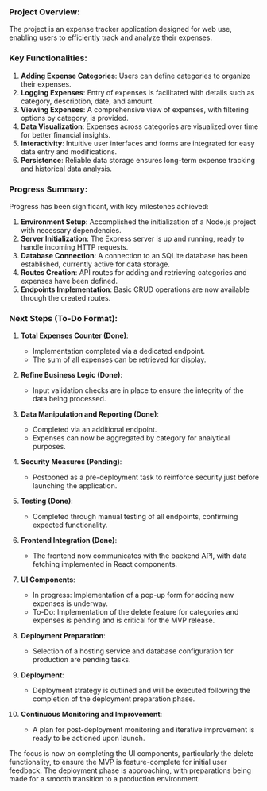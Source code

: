 ### Project Overview:
The project is an expense tracker application designed for web use, enabling users to efficiently track and analyze their expenses.

### Key Functionalities:
1. **Adding Expense Categories**: Users can define categories to organize their expenses.
2. **Logging Expenses**: Entry of expenses is facilitated with details such as category, description, date, and amount.
3. **Viewing Expenses**: A comprehensive view of expenses, with filtering options by category, is provided.
4. **Data Visualization**: Expenses across categories are visualized over time for better financial insights.
5. **Interactivity**: Intuitive user interfaces and forms are integrated for easy data entry and modifications.
6. **Persistence**: Reliable data storage ensures long-term expense tracking and historical data analysis.

### Progress Summary:
Progress has been significant, with key milestones achieved:

1. **Environment Setup**: Accomplished the initialization of a Node.js project with necessary dependencies.
2. **Server Initialization**: The Express server is up and running, ready to handle incoming HTTP requests.
3. **Database Connection**: A connection to an SQLite database has been established, currently active for data storage.
4. **Routes Creation**: API routes for adding and retrieving categories and expenses have been defined.
5. **Endpoints Implementation**: Basic CRUD operations are now available through the created routes.

### Next Steps (To-Do Format):

1. **Total Expenses Counter (Done)**: 
   - Implementation completed via a dedicated endpoint.
   - The sum of all expenses can be retrieved for display.

2. **Refine Business Logic (Done)**:
   - Input validation checks are in place to ensure the integrity of the data being processed.

3. **Data Manipulation and Reporting (Done)**: 
   - Completed via an additional endpoint.
   - Expenses can now be aggregated by category for analytical purposes.

4. **Security Measures (Pending)**:
   - Postponed as a pre-deployment task to reinforce security just before launching the application.

5. **Testing (Done)**:
   - Completed through manual testing of all endpoints, confirming expected functionality.

6. **Frontend Integration (Done)**:
   - The frontend now communicates with the backend API, with data fetching implemented in React components.

7. **UI Components**:
   - In progress: Implementation of a pop-up form for adding new expenses is underway.
   - To-Do: Implementation of the delete feature for categories and expenses is pending and is critical for the MVP release.

8. **Deployment Preparation**:
   - Selection of a hosting service and database configuration for production are pending tasks.

9. **Deployment**:
   - Deployment strategy is outlined and will be executed following the completion of the deployment preparation phase.

10. **Continuous Monitoring and Improvement**:
    - A plan for post-deployment monitoring and iterative improvement is ready to be actioned upon launch.

The focus is now on completing the UI components, particularly the delete functionality, to ensure the MVP is feature-complete for initial user feedback. The deployment phase is approaching, with preparations being made for a smooth transition to a production environment.